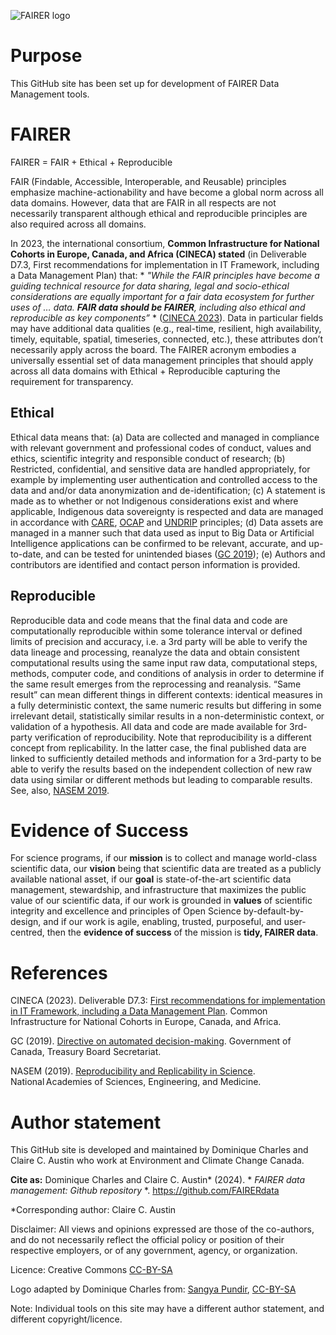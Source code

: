 ![FAIRER logo](https://github.com/FAIRERdata/FAIRERdata/assets/159581967/601244a7-c159-4fcd-9966-20713cd14d3c)

# Purpose
This GitHub site has been set up for development of FAIRER Data Management tools.
# FAIRER
FAIRER = FAIR + Ethical + Reproducible 

FAIR (Findable, Accessible, Interoperable, and Reusable) principles emphasize machine-actionability and have become a global norm across all data domains. However, data that are FAIR in all respects are not necessarily transparent although ethical and reproducible principles are also required across all domains. 

In 2023, the international consortium, **Common Infrastructure for National Cohorts in Europe, Canada, and Africa (CINECA) stated** (in Deliverable D7.3, First recommendations for implementation in IT Framework, including a Data Management Plan) that: * *"While the FAIR principles have become a guiding technical resource for data sharing, legal and socio-ethical considerations are equally important for a fair data ecosystem for further uses of … data. **FAIR data should be FAIRER**, including also ethical and reproducible as key components”* * ([CINECA 2023](https://zenodo.org/records/7680755#.ZEf45_zMJnI)). Data in particular fields may have additional data qualities (e.g., real-time, resilient, high availability, timely, equitable, spatial, timeseries, connected, etc.), these attributes don’t necessarily apply across the board. The FAIRER acronym embodies a universally essential set of data management principles that should apply across all data domains with Ethical + Reproducible capturing the requirement for transparency.  
## Ethical 
Ethical data means that: (a) Data are collected and managed in compliance with relevant government and professional codes of conduct, values and ethics, scientific integrity and responsible conduct of research; (b) Restricted, confidential, and sensitive data are handled appropriately, for example by implementing user authentication and controlled access to the data and and/or data anonymization and de-identification; (c) A statement is made as to whether or not Indigenous considerations exist and where applicable, Indigenous data sovereignty is respected and data are managed in accordance with [CARE](https://www.gida-global.org/care), [OCAP](https://fnigc.ca/ocap-training/) and [UNDRIP](https://www.un.org/development/desa/indigenouspeoples/wp-content/uploads/sites/19/2018/11/UNDRIP_E_web.pdf) principles; (d) Data assets are managed in a manner such that data used as input to Big Data or Artificial Intelligence applications can be confirmed to be relevant, accurate, and up-to-date, and can be tested for unintended biases ([GC 2019](https://www.tbs-sct.canada.ca/pol/doc-eng.aspx?id=32592)); (e) Authors and contributors are identified and contact person information is provided.
## Reproducible  
Reproducible data and code means that the final data and code are computationally reproducible within some tolerance interval or defined limits of precision and accuracy, i.e. a 3rd party will be able to verify the data lineage and processing, reanalyze the data and obtain consistent computational results using the same input raw data, computational steps, methods, computer code, and conditions of analysis in order to determine if the same result emerges from the reprocessing and reanalysis. “Same result” can mean different things in different contexts: identical measures in a fully deterministic context, the same numeric results but differing in some irrelevant detail, statistically similar results in a non-deterministic context, or validation of a hypothesis. All data and code are made available for 3rd-party verification of reproducibility. Note that reproducibility is a different concept from replicability. In the latter case, the final published data are linked to sufficiently detailed methods and information for a 3rd-party to be able to verify the results based on the independent collection of new raw data using similar or different methods but leading to comparable results. See, also, [NASEM 2019](https://sites.nationalacademies.org/sites/reproducibility-in-science/index.htm).  
# Evidence of Success
For science programs, if our **mission** is to collect and manage world-class scientific data, our **vision** being that scientific data are treated as a publicly available national asset, if our **goal** is state-of-the-art scientific data management, stewardship, and infrastructure that maximizes the public value of our scientific data, if our work is grounded in **values** of scientific integrity and excellence and principles of Open Science by-default-by-design, and if our work is agile, enabling, trusted, purposeful, and user-centred, then the **evidence of success** of the mission is **tidy, FAIRER data**.
# References
CINECA (2023). Deliverable D7.3: [First recommendations for implementation in IT Framework, including a Data Management Plan](https://zenodo.org/records/7680755#.ZEf45_zMJnI). Common Infrastructure for National Cohorts in Europe, Canada, and Africa. 

GC (2019). [Directive on automated decision-making](https://www.tbs-sct.canada.ca/pol/doc-eng.aspx?id=32592). Government of Canada, Treasury Board Secretariat.

NASEM (2019). [Reproducibility and Replicability in Science](https://doi.org/10.17226/25303). National Academies of Sciences, Engineering, and Medicine. 
# Author statement
This GitHub site is developed and maintained by Dominique Charles and Claire C. Austin who work at Environment and Climate Change Canada.

**Cite as:** Dominique Charles and Claire C. Austin* (2024). * *FAIRER data management: Github repository* *. https://github.com/FAIRERdata 

*Corresponding author: Claire C. Austin

Disclaimer:  All views and opinions expressed are those of the co-authors, and do not necessarily reflect the official policy or position of their respective employers, or of any government, agency, or organization.

Licence: Creative Commons [CC-BY-SA](https://creativecommons.org/licenses/by-sa/4.0/)

Logo adapted by Dominique Charles from:  [Sangya Pundir](https://commons.wikimedia.org/wiki/File:FAIR_data_principles.jpg), [CC-BY-SA](https://creativecommons.org/licenses/by-sa/4.0/)

Note: Individual tools on this site may have a different author statement, and different copyright/licence.
